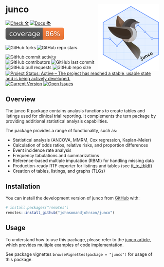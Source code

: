 # junco <a href='https://github.com/johnsonandjohnson/junco'><img src="man/figures/logo.png" align="right" width="200"/></a>

<!-- start badges -->
[![Check 🛠](https://github.com/johnsonandjohnson/junco/actions/workflows/check.yaml/badge.svg)](https://johnsonandjohnson.github.io/junco/main/unit-test-report/)
[![Docs 📚](https://github.com/johnsonandjohnson/junco/actions/workflows/pkgdown.yaml/badge.svg)](https://johnsonandjohnson.github.io/junco/)
[![Code Coverage 📔](https://raw.githubusercontent.com/johnsonandjohnson/junco/refs/heads/gh-pages/_xml_coverage_reports/badge.svg)](https://johnsonandjohnson.github.io/junco/_xml_coverage_reports/coverage.html)

![GitHub forks](https://img.shields.io/github/forks/johnsonandjohnson/junco?style=social)
![GitHub repo stars](https://img.shields.io/github/stars/johnsonandjohnson/junco?style=social)

![GitHub commit activity](https://img.shields.io/github/commit-activity/m/johnsonandjohnson/junco)
![GitHub contributors](https://img.shields.io/github/contributors/johnsonandjohnson/junco)
![GitHub last commit](https://img.shields.io/github/last-commit/johnsonandjohnson/junco)
![GitHub pull requests](https://img.shields.io/github/issues-pr/johnsonandjohnson/junco)
![GitHub repo size](https://img.shields.io/github/repo-size/johnsonandjohnson/junco)
[![Project Status: Active – The project has reached a stable, usable state and is being actively developed.](https://www.repostatus.org/badges/latest/active.svg)](https://www.repostatus.org/#active)
[![Current Version](https://img.shields.io/github/r-package/v/johnsonandjohnson/junco/main?color=purple&label=package%20version)](https://github.com/johnsonandjohnson/junco/tree/main)
[![Open Issues](https://img.shields.io/github/issues-raw/johnsonandjohnson/junco?color=red&label=open%20issues)](https://github.com/johnsonandjohnson/junco/issues?q=is%3Aissue+is%3Aopen+sort%3Aupdated-desc)
<!-- end badges -->



## Overview

The junco R package contains analysis functions to create tables and listings used for clinical trial reporting.
It complements the tern package by providing additional statistical analysis capabilities.

The package provides a range of functionality, such as:

- Statistical analysis (ANCOVA, MMRM, Cox regression, Kaplan-Meier)
- Calculation of odds ratios, relative risks, and proportion differences
- Event incidence rate analysis
- Frequency tabulations and summarizations
- Reference-based multiple imputation (RBMI) for handling missing data
- Production-ready RTF exporter for listings and tables (see [tt_to_tbldf](https://johnsonandjohnson.github.io/junco/reference/tt_to_tlgrtf.html))
- Creation of tables, listings, and graphs (TLGs)

## Installation

You can install the development version of junco from [GitHub](https://github.com/johnsonandjohnson/junco) with:

```r
# install.packages("remotes")
remotes::install_github("johnsonandjohnson/junco")
```

## Usage

To understand how to use this package, please refer to the [junco article](https://johnsonandjohnson.github.io/junco/articles/junco.html), which provides multiple examples of code implementation.

See package vignettes `browseVignettes(package = "junco")` for usage of this package.
